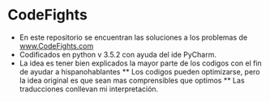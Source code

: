 # CodeFights

* En este repositorio se encuentran las soluciones a los problemas de www.CodeFights.com 
* Codificados en python v 3.5.2  con ayuda del ide PyCharm.
* La idea es tener bien explicados la mayor parte de los codigos con el fin de ayudar a hispanohablantes
** Los codigos pueden optimizarse, pero la idea original es que sean mas comprensibles que optimos
** Las traducciones conllevan mi interpretación. 

